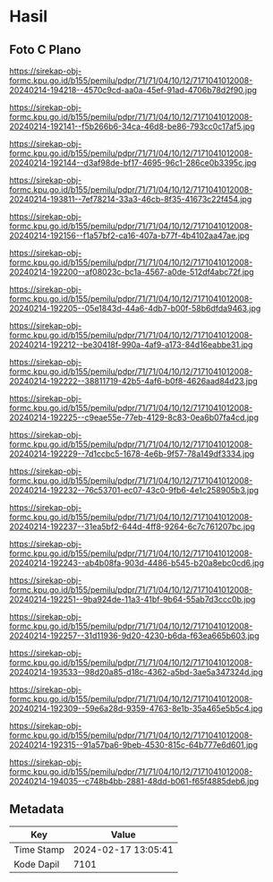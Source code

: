 # Hasil

## Foto C Plano

https://sirekap-obj-formc.kpu.go.id/b155/pemilu/pdpr/71/71/04/10/12/7171041012008-20240214-194218--4570c9cd-aa0a-45ef-91ad-4706b78d2f90.jpg

https://sirekap-obj-formc.kpu.go.id/b155/pemilu/pdpr/71/71/04/10/12/7171041012008-20240214-192141--f5b266b6-34ca-46d8-be86-793cc0c17af5.jpg

https://sirekap-obj-formc.kpu.go.id/b155/pemilu/pdpr/71/71/04/10/12/7171041012008-20240214-192144--d3af98de-bf17-4695-96c1-286ce0b3395c.jpg

https://sirekap-obj-formc.kpu.go.id/b155/pemilu/pdpr/71/71/04/10/12/7171041012008-20240214-193811--7ef78214-33a3-46cb-8f35-41673c22f454.jpg

https://sirekap-obj-formc.kpu.go.id/b155/pemilu/pdpr/71/71/04/10/12/7171041012008-20240214-192156--f1a57bf2-ca16-407a-b77f-4b4102aa47ae.jpg

https://sirekap-obj-formc.kpu.go.id/b155/pemilu/pdpr/71/71/04/10/12/7171041012008-20240214-192200--af08023c-bc1a-4567-a0de-512df4abc72f.jpg

https://sirekap-obj-formc.kpu.go.id/b155/pemilu/pdpr/71/71/04/10/12/7171041012008-20240214-192205--05e1843d-44a6-4db7-b00f-58b6dfda9463.jpg

https://sirekap-obj-formc.kpu.go.id/b155/pemilu/pdpr/71/71/04/10/12/7171041012008-20240214-192212--be30418f-990a-4af9-a173-84d16eabbe31.jpg

https://sirekap-obj-formc.kpu.go.id/b155/pemilu/pdpr/71/71/04/10/12/7171041012008-20240214-192222--38811719-42b5-4af6-b0f8-4626aad84d23.jpg

https://sirekap-obj-formc.kpu.go.id/b155/pemilu/pdpr/71/71/04/10/12/7171041012008-20240214-192225--c9eae55e-77eb-4129-8c83-0ea6b07fa4cd.jpg

https://sirekap-obj-formc.kpu.go.id/b155/pemilu/pdpr/71/71/04/10/12/7171041012008-20240214-192229--7d1ccbc5-1678-4e6b-9f57-78a149df3334.jpg

https://sirekap-obj-formc.kpu.go.id/b155/pemilu/pdpr/71/71/04/10/12/7171041012008-20240214-192232--76c53701-ec07-43c0-9fb6-4e1c258905b3.jpg

https://sirekap-obj-formc.kpu.go.id/b155/pemilu/pdpr/71/71/04/10/12/7171041012008-20240214-192237--31ea5bf2-644d-4ff8-9264-6c7c761207bc.jpg

https://sirekap-obj-formc.kpu.go.id/b155/pemilu/pdpr/71/71/04/10/12/7171041012008-20240214-192243--ab4b08fa-903d-4486-b545-b20a8ebc0cd6.jpg

https://sirekap-obj-formc.kpu.go.id/b155/pemilu/pdpr/71/71/04/10/12/7171041012008-20240214-192251--9ba924de-11a3-41bf-9b64-55ab7d3ccc0b.jpg

https://sirekap-obj-formc.kpu.go.id/b155/pemilu/pdpr/71/71/04/10/12/7171041012008-20240214-192257--31d11936-9d20-4230-b6da-f63ea665b603.jpg

https://sirekap-obj-formc.kpu.go.id/b155/pemilu/pdpr/71/71/04/10/12/7171041012008-20240214-193533--98d20a85-d18c-4362-a5bd-3ae5a347324d.jpg

https://sirekap-obj-formc.kpu.go.id/b155/pemilu/pdpr/71/71/04/10/12/7171041012008-20240214-192309--59e6a28d-9359-4763-8e1b-35a465e5b5c4.jpg

https://sirekap-obj-formc.kpu.go.id/b155/pemilu/pdpr/71/71/04/10/12/7171041012008-20240214-192315--91a57ba6-9beb-4530-815c-64b777e6d601.jpg

https://sirekap-obj-formc.kpu.go.id/b155/pemilu/pdpr/71/71/04/10/12/7171041012008-20240214-194035--c748b4bb-2881-48dd-b061-f65f4885deb6.jpg


## Metadata

| Key        | Value               |
| ---------- | ------------------- |
| Time Stamp | 2024-02-17 13:05:41 |
| Kode Dapil | 7101                |



